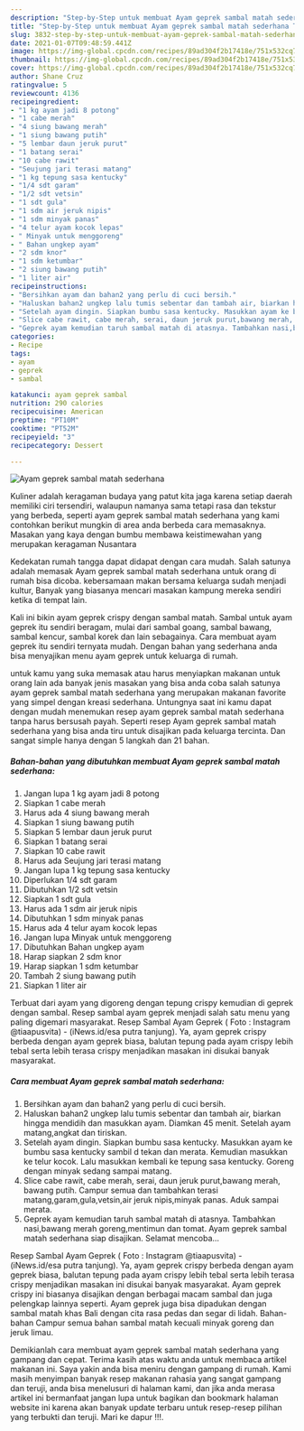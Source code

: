 ```yaml
---
description: "Step-by-Step untuk membuat Ayam geprek sambal matah sederhana Terbukti"
title: "Step-by-Step untuk membuat Ayam geprek sambal matah sederhana Terbukti"
slug: 3832-step-by-step-untuk-membuat-ayam-geprek-sambal-matah-sederhana-terbukti
date: 2021-01-07T09:48:59.441Z
image: https://img-global.cpcdn.com/recipes/89ad304f2b17418e/751x532cq70/ayam-geprek-sambal-matah-sederhana-foto-resep-utama.jpg
thumbnail: https://img-global.cpcdn.com/recipes/89ad304f2b17418e/751x532cq70/ayam-geprek-sambal-matah-sederhana-foto-resep-utama.jpg
cover: https://img-global.cpcdn.com/recipes/89ad304f2b17418e/751x532cq70/ayam-geprek-sambal-matah-sederhana-foto-resep-utama.jpg
author: Shane Cruz
ratingvalue: 5
reviewcount: 4136
recipeingredient:
- "1 kg ayam jadi 8 potong"
- "1 cabe merah"
- "4 siung bawang merah"
- "1 siung bawang putih"
- "5 lembar daun jeruk purut"
- "1 batang serai"
- "10 cabe rawit"
- "Seujung jari terasi matang"
- "1 kg tepung sasa kentucky"
- "1/4 sdt garam"
- "1/2 sdt vetsin"
- "1 sdt gula"
- "1 sdm air jeruk nipis"
- "1 sdm minyak panas"
- "4 telur ayam kocok lepas"
- " Minyak untuk menggoreng"
- " Bahan ungkep ayam"
- "2 sdm knor"
- "1 sdm ketumbar"
- "2 siung bawang putih"
- "1 liter air"
recipeinstructions:
- "Bersihkan ayam dan bahan2 yang perlu di cuci bersih."
- "Haluskan bahan2 ungkep lalu tumis sebentar dan tambah air, biarkan hingga mendidih dan masukkan ayam. Diamkan 45 menit. Setelah ayam matang,angkat dan tiriskan."
- "Setelah ayam dingin. Siapkan bumbu sasa kentucky. Masukkan ayam ke bumbu sasa kentucky sambil d tekan dan merata. Kemudian masukkan ke telur kocok. Lalu masukkan kembali ke tepung sasa kentucky. Goreng dengan minyak sedang sampai matang."
- "Slice cabe rawit, cabe merah, serai, daun jeruk purut,bawang merah, bawang putih. Campur semua dan tambahkan terasi matang,garam,gula,vetsin,air jeruk nipis,minyak panas. Aduk sampai merata."
- "Geprek ayam kemudian taruh sambal matah di atasnya. Tambahkan nasi,bawang merah goreng,mentimun dan tomat. Ayam geprek sambal matah sederhana siap disajikan. Selamat mencoba..."
categories:
- Recipe
tags:
- ayam
- geprek
- sambal

katakunci: ayam geprek sambal 
nutrition: 290 calories
recipecuisine: American
preptime: "PT10M"
cooktime: "PT52M"
recipeyield: "3"
recipecategory: Dessert

---
```



![Ayam geprek sambal matah sederhana](https://img-global.cpcdn.com/recipes/89ad304f2b17418e/751x532cq70/ayam-geprek-sambal-matah-sederhana-foto-resep-utama.jpg)

Kuliner adalah keragaman budaya yang patut kita jaga karena setiap daerah memiliki ciri tersendiri, walaupun namanya sama tetapi rasa dan tekstur yang berbeda, seperti ayam geprek sambal matah sederhana yang kami contohkan berikut mungkin di area anda berbeda cara memasaknya. Masakan yang kaya dengan bumbu membawa keistimewahan yang merupakan keragaman Nusantara

Kedekatan rumah tangga dapat didapat dengan cara mudah. Salah satunya adalah memasak Ayam geprek sambal matah sederhana untuk orang di rumah bisa dicoba. kebersamaan makan bersama keluarga sudah menjadi kultur, Banyak yang biasanya mencari masakan kampung mereka sendiri ketika di tempat lain.

Kali ini bikin ayam geprek crispy dengan sambal matah. Sambal untuk ayam geprek itu sendiri beragam, mulai dari sambal goang, sambal bawang, sambal kencur, sambal korek dan lain sebagainya. Cara membuat ayam geprek itu sendiri ternyata mudah. Dengan bahan yang sederhana anda bisa menyajikan menu ayam geprek untuk keluarga di rumah.

untuk kamu yang suka memasak atau harus menyiapkan makanan untuk orang lain ada banyak jenis masakan yang bisa anda coba salah satunya ayam geprek sambal matah sederhana yang merupakan makanan favorite yang simpel dengan kreasi sederhana. Untungnya saat ini kamu dapat dengan mudah menemukan resep ayam geprek sambal matah sederhana tanpa harus bersusah payah.
Seperti resep Ayam geprek sambal matah sederhana yang bisa anda tiru untuk disajikan pada keluarga tercinta. Dan sangat simple hanya dengan 5 langkah dan 21 bahan.


<!--inarticleads1-->

##### Bahan-bahan yang dibutuhkan membuat Ayam geprek sambal matah sederhana:

1. Jangan lupa 1 kg ayam jadi 8 potong
1. Siapkan 1 cabe merah
1. Harus ada 4 siung bawang merah
1. Siapkan 1 siung bawang putih
1. Siapkan 5 lembar daun jeruk purut
1. Siapkan 1 batang serai
1. Siapkan 10 cabe rawit
1. Harus ada Seujung jari terasi matang
1. Jangan lupa 1 kg tepung sasa kentucky
1. Diperlukan 1/4 sdt garam
1. Dibutuhkan 1/2 sdt vetsin
1. Siapkan 1 sdt gula
1. Harus ada 1 sdm air jeruk nipis
1. Dibutuhkan 1 sdm minyak panas
1. Harus ada 4 telur ayam kocok lepas
1. Jangan lupa  Minyak untuk menggoreng
1. Dibutuhkan  Bahan ungkep ayam
1. Harap siapkan 2 sdm knor
1. Harap siapkan 1 sdm ketumbar
1. Tambah 2 siung bawang putih
1. Siapkan 1 liter air


Terbuat dari ayam yang digoreng dengan tepung crispy kemudian di geprek dengan sambal. Resep sambal ayam geprek menjadi salah satu menu yang paling digemari masyarakat. Resep Sambal Ayam Geprek ( Foto : Instagram @tiaapusvita) - (iNews.id/esa putra tanjung). Ya, ayam geprek crispy berbeda dengan ayam geprek biasa, balutan tepung pada ayam crispy lebih tebal serta lebih terasa crispy menjadikan masakan ini disukai banyak masyarakat. 

<!--inarticleads2-->

##### Cara membuat  Ayam geprek sambal matah sederhana:

1. Bersihkan ayam dan bahan2 yang perlu di cuci bersih.
1. Haluskan bahan2 ungkep lalu tumis sebentar dan tambah air, biarkan hingga mendidih dan masukkan ayam. Diamkan 45 menit. Setelah ayam matang,angkat dan tiriskan.
1. Setelah ayam dingin. Siapkan bumbu sasa kentucky. Masukkan ayam ke bumbu sasa kentucky sambil d tekan dan merata. Kemudian masukkan ke telur kocok. Lalu masukkan kembali ke tepung sasa kentucky. Goreng dengan minyak sedang sampai matang.
1. Slice cabe rawit, cabe merah, serai, daun jeruk purut,bawang merah, bawang putih. Campur semua dan tambahkan terasi matang,garam,gula,vetsin,air jeruk nipis,minyak panas. Aduk sampai merata.
1. Geprek ayam kemudian taruh sambal matah di atasnya. Tambahkan nasi,bawang merah goreng,mentimun dan tomat. Ayam geprek sambal matah sederhana siap disajikan. Selamat mencoba...


Resep Sambal Ayam Geprek ( Foto : Instagram @tiaapusvita) - (iNews.id/esa putra tanjung). Ya, ayam geprek crispy berbeda dengan ayam geprek biasa, balutan tepung pada ayam crispy lebih tebal serta lebih terasa crispy menjadikan masakan ini disukai banyak masyarakat. Ayam geprek crispy ini biasanya disajikan dengan berbagai macam sambal dan juga pelengkap lainnya seperti. Ayam geprek juga bisa dipadukan dengan sambal matah khas Bali dengan cita rasa pedas dan segar di lidah. Bahan-bahan Campur semua bahan sambal matah kecuali minyak goreng dan jeruk limau. 

Demikianlah cara membuat ayam geprek sambal matah sederhana yang gampang dan cepat. Terima kasih atas waktu anda untuk membaca artikel makanan ini. Saya yakin anda bisa meniru dengan gampang di rumah. Kami masih menyimpan banyak resep makanan rahasia yang sangat gampang dan teruji, anda bisa menelusuri di halaman kami, dan jika anda merasa artikel ini bermanfaat jangan lupa untuk bagikan dan bookmark halaman website ini karena akan banyak update terbaru untuk resep-resep pilihan yang terbukti dan teruji. Mari ke dapur !!!. 
